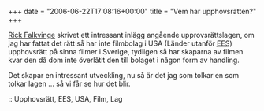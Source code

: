 +++
date = "2006-06-22T17:08:16+00:00"
title = "Vem har upphovsrätten?"
+++

[Rick Falkvinge][1] skrivet ett intressant inlägg angående upprovsrättslagen, om jag har fattat det rätt så har inte filmbolag i USA (Länder utanför <acronym title="Europeiska Ekonomiska Samarbetsområdet">EES</acronym>) upphovsrätt på sinna filmer i Sverige, tydligen så har skaparna av filmen kvar den då dom inte överlåtit den till bolaget i någon form av handling.

Det skapar en intressant utveckling, nu så är det jag som tolkar en som tolkar lagen &#8230; så vi får se hur det blir.

:: Upphovsrätt, EES, USA, Film, Lag

<small></small>

 [1]: http://www.falkvinge.com/2006/06/hoppsan-up-yours-mpaa-och-riaa.html
